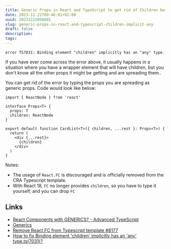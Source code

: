 ```yaml
---
title: Generic Props in React and TypeScript to get rid of Children being Implicitly Any
date: 2023-12-22T09:46:01+02:00
uuid: 20231222094601
slug: generic-props-in-react-and-typescript-children-implicit-any
draft: false
description: 
tags: 
---
```


```
error TS7031: Binding element "children" implicitly has an "any" type.
```

If you have ever come across the error above, it usually happens in a situation where you have a wrapper element that will have children, but you don't know all the other props it might be getting and are spreading them..

You can get rid of the error by typing the props you are spreading as generic props. Code would look like below:

```tsx
import { ReactNode } from 'react'

interface Props<T> {
  props: T
  children: ReactNode
}

export default function CardList<T>({ children, ...rest }: Props<T>) {
  return (
    <div {...rest}>
      {children}
    </div>
  )
}
```

Notes:

- The usage of `React.FC` is discouraged and is officially removed from the CRA Typescript template.
- With React 18, `FC` no longer provides `children`, so you have to type it yourself, and you can drop `FC`



Links
---
- [React Components with GENERICS? - Advanced TypeScript](https://www.youtube.com/watch?v=vCq9QsDinvo&ab_channel=MattPocock)
- [Generics](https://www.typescriptlang.org/docs/handbook/2/generics.html)
- [Remove React.FC from Typescript template #8177](https://github.com/facebook/create-react-app/pull/8177)
- [How to fix Binding element 'children' implicitly has an 'any' type.ts(7031)?](https://stackoverflow.com/questions/55370851/how-to-fix-binding-element-children-implicitly-has-an-any-type-ts7031)
